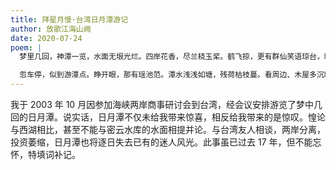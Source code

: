 ```yaml
---
title: 拜星月慢·台湾日月潭游记
author: 放歌江海山阙
date: 2020-07-24
poem: |
  梦里几回，神潭一览，水面无垠光烂。四岸花香，尽兰桡玉桨。鹤飞掠，更有群仙笑语琼台，暖日红霞漫染。水榭红亭，总平生稀见。

  忽车停，似到游潭点。睁开眼，那有瑶池范。潭水浅浅如塘，残荷枯枝蔓。看周边、木屋多沉暗。望潭里、棹叟疑相叹。问里正，两岸分离，恐投资已断！
---
```


我于 2003 年 10 月因参加海峡两岸商事研讨会到台湾，经会议安排游览了梦中几回的日月潭。说实话，日月潭不仅未给我带来惊喜，相反给我带来的是惊叹。惶论与西湖相比，甚至不能与密云水库的水面相提并论。与台湾友人相谈，两岸分离，投资萎缩，日月潭也将逐日失去已有的迷人风光。此事虽已过去 17 年，但不能忘怀，特填词补记。
